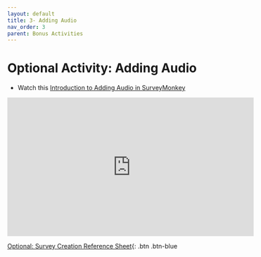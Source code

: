 ```yaml
---
layout: default
title: 3- Adding Audio
nav_order: 3
parent: Bonus Activities
---
```


# Optional Activity: Adding Audio

- Watch this [Introduction to Adding Audio in SurveyMonkey](https://www.youtube.com/watch?v=PGNwu29_Xqo&t=7s)
<iframe width="560" height="315" src="https://www.youtube.com/embed/PGNwu29_Xqo&t=7s" title="YouTube video player" frameborder="0" allow="accelerometer; autoplay; clipboard-write; encrypted-media; gyroscope; picture-in-picture" allowfullscreen></iframe>

[Optional: Survey Creation Reference Sheet](reference-sheet.html){: .btn .btn-blue 
